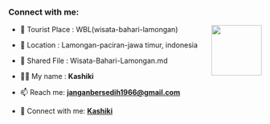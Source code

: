 ### Connect with me:

<img align="right" src="https://avatars3.githubusercontent.com/suryabarisaputralerebulan?size=100" width="100px;" alt=""/>

- 🌱 Tourist Place : WBL(wisata-bahari-lamongan)
- 👯 Location : Lamongan-paciran-jawa timur, indonesia
- 📄 Shared File : Wisata-Bahari-Lamongan.md

- 👨‍💻 My name : **Kashiki**
- 📫 Reach me: **janganbersedih1966@gmail.com**
- 🔭 Connect with me: **[Kashiki](https://github.com/suryabarisaputralerebulan/)** 

<!-- Connect with me: **[suryabarisaputralerebulan](https://github.com/suryabarisaputralerebulan)** -->
